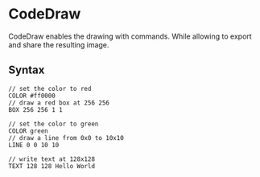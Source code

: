 # CodeDraw

CodeDraw enables the drawing with commands. While allowing
to export and share the resulting image.

## Syntax

```text
// set the color to red
COLOR #ff0000
// draw a red box at 256 256
BOX 256 256 1 1

// set the color to green
COLOR green
// draw a line from 0x0 to 10x10
LINE 0 0 10 10

// write text at 128x128
TEXT 128 128 Hello World
```
